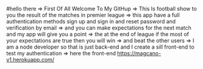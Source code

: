 #hello there
=> First Of All Welcome To My GitHup
=> This Is football show to you the result of the matches in premier league
=> this app have a full authentication methods sign up and sign in and reset password and verification by email
=> and you can make expectations for the next match and my app will give you a point
=> the at the end of league if the most of your expectations are true then you will win
=> and  beat the other users
=> I am a node developer so that is just back-end and I create a sill front-end to test my authentication
=> here the front-end https://magcano-v1.herokuapp.com/
